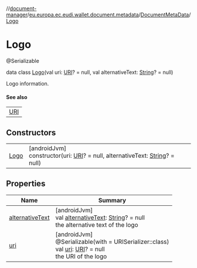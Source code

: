 //[document-manager](../../../../index.md)/[eu.europa.ec.eudi.wallet.document.metadata](../../index.md)/[DocumentMetaData](../index.md)/[Logo](index.md)

# Logo

@Serializable

data class [Logo](index.md)(val uri: [URI](https://developer.android.com/reference/kotlin/java/net/URI.html)? = null, val alternativeText: [String](https://kotlinlang.org/api/latest/jvm/stdlib/kotlin-stdlib/kotlin/-string/index.html)? = null)

Logo information.

#### See also

| |
|---|
| [URI](https://developer.android.com/reference/kotlin/java/net/URI.html) |

## Constructors

| | |
|---|---|
| [Logo](-logo.md) | [androidJvm]<br>constructor(uri: [URI](https://developer.android.com/reference/kotlin/java/net/URI.html)? = null, alternativeText: [String](https://kotlinlang.org/api/latest/jvm/stdlib/kotlin-stdlib/kotlin/-string/index.html)? = null) |

## Properties

| Name | Summary |
|---|---|
| [alternativeText](alternative-text.md) | [androidJvm]<br>val [alternativeText](alternative-text.md): [String](https://kotlinlang.org/api/latest/jvm/stdlib/kotlin-stdlib/kotlin/-string/index.html)? = null<br>the alternative text of the logo |
| [uri](uri.md) | [androidJvm]<br>@Serializable(with = URISerializer::class)<br>val [uri](uri.md): [URI](https://developer.android.com/reference/kotlin/java/net/URI.html)? = null<br>the URI of the logo |
